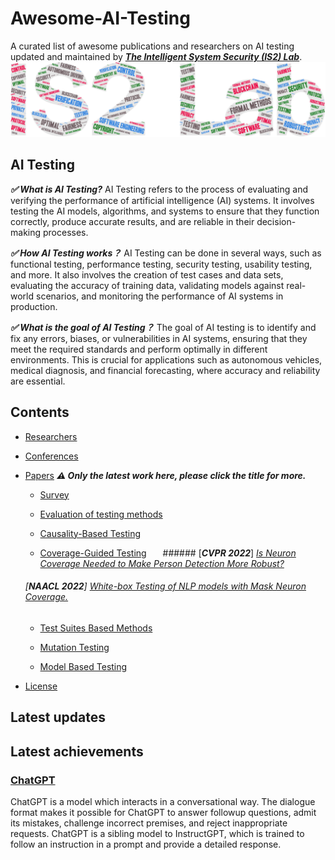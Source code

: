 # Awesome-AI-Testing
A curated list of awesome publications and researchers on AI testing updated and maintained by [***The Intelligent System Security (IS2) Lab***](https://is2lab.github.io/).
![IS2Lab](https://github.com/IS2Lab/awesome-ai-testing/blob/main/picture/is2lab.png)

## AI Testing

***✅ What is AI Testing?*** 
AI Testing refers to the process of evaluating and verifying the performance of artificial intelligence (AI) systems. It involves testing the AI models, algorithms, and systems to ensure that they function correctly, produce accurate results, and are reliable in their decision-making processes.

***✅ How AI Testing works？*** AI Testing can be done in several ways, such as functional testing, performance testing, security testing, usability testing, and more. It also involves the creation of test cases and data sets, evaluating the accuracy of training data, validating models against real-world scenarios, and monitoring the performance of AI systems in production.

***✅ What is the goal of AI Testing？*** The goal of AI testing is to identify and fix any errors, biases, or vulnerabilities in AI systems, ensuring that they meet the required standards and perform optimally in different environments. This is crucial for applications such as autonomous vehicles, medical diagnosis, and financial forecasting, where accuracy and reliability are essential.

## Contents
* [Researchers](./files/researchers.md)
* [Conferences](./files/conferences.md)
* [Papers](./files/papers.md)  ***⚠️ Only the latest work here, please click the title for more.***
    + [Survey](./files/papers.md) 
  
    + [Evaluation of testing methods](./files/papers.md) 
    
    + [Causality-Based Testing](./files/papers.md) 
    
    + [Coverage-Guided Testing](./files/papers.md) 
    &ensp; &ensp; ###### [***CVPR 2022***] [*Is Neuron Coverage Needed to Make Person Detection More Robust?*](https://openaccess.thecvf.com/content/CVPR2022W/FaDE-TCV/papers/Pavlitskaya_Is_Neuron_Coverage_Needed_To_Make_Person_Detection_More_Robust_CVPRW_2022_paper.pdf)
    ###### [***NAACL 2022***] [*White-box Testing of NLP models with Mask Neuron Coverage.*](https://arxiv.org/abs/2205.05050)
    + [Test Suites Based Methods](./files/papers.md) 
    
    + [Mutation Testing](./files/papers.md) 
    
    + [Model Based Testing](./files/papers.md) 
    
* [License](./LICENSE)

## Latest updates


## Latest achievements

### [ChatGPT](https://openai.com/blog/chatgpt/)
ChatGPT is a model which interacts in a conversational way. The dialogue format makes it possible for ChatGPT to answer followup questions, admit its mistakes, challenge incorrect premises, and reject inappropriate requests. ChatGPT is a sibling model to InstructGPT, which is trained to follow an instruction in a prompt and provide a detailed response.
